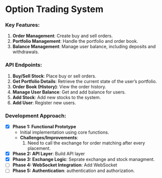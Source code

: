 # Option Trading System

### Key Features:
1. **Order Management**: Create buy and sell orders.
2. **Portfolio Management**: Handle the portfolio and order book.
3. **Balance Management**: Manage user balance, including deposits and withdrawals.

### API Endpoints:
1. **Buy/Sell Stock**: Place buy or sell orders.
2. **Get Portfolio Details**: Retrieve the current state of the user’s portfolio.
3. **Order Book (History)**: View the order history.
4. **Manage User Balance**: Get and add balance for users.
5. **Add Stock**: Add new stocks to the system.
6. **Add User**: Register new users.

### Development Approach:
- [x] **Phase 1: Functional Prototype**
   - Initial implementation using core functions.
   - **Challenges/Improvements**:
     1. Need to call the exchange for order matching after every placement.
- [X] **Phase 2: API Layer**: Build API layer
- [X] **Phase 3: Exchange Logic**: Seprate exchange and stock managment.
- [ ] **Phase 4: WebSocket Integration**: Add WebSocket 
- [ ] **Phase 5: Authentication**: authentication and authorization.